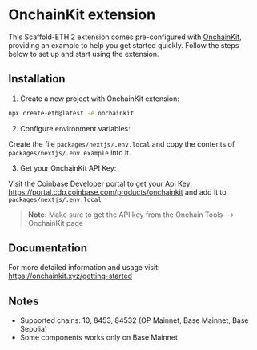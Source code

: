 # OnchainKit extension

This Scaffold-ETH 2 extension comes pre-configured with [OnchainKit](https://onchainkit.xyz/), providing an example to help you get started quickly. Follow the steps below to set up and start using the extension.

## Installation

1. Create a new project with OnchainKit extension:

```bash
npx create-eth@latest -e onchainkit
```

2. Configure environment variables:

Create the file `packages/nextjs/.env.local` and copy the contents of `packages/nextjs/.env.example` into it.

3. Get your OnchainKit API Key:

Visit the Coinbase Developer portal to get your Api Key: https://portal.cdp.coinbase.com/products/onchainkit and add it to `packages/nextjs/.env.local`

> **Note:** Make sure to get the API key from the Onchain Tools --> OnchainKit page

## Documentation

For more detailed information and usage visit: https://onchainkit.xyz/getting-started

## Notes

- Supported chains: 10, 8453, 84532 (OP Mainnet, Base Mainnet, Base Sepolia)
- Some components works only on Base Mainnet
